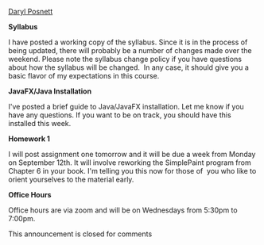 [Daryl Posnett](https://csus.instructure.com/courses/93920/users/43499)

**Syllabus**

I have posted a working copy of the syllabus. Since it is in the process of being updated, there will probably be a number of changes made over the weekend. Please note the syllabus change policy if you have questions about how the syllabus will be changed.  In any case, it should give you a basic flavor of my expectations in this course.

**JavaFX/Java Installation**

I've posted a brief guide to Java/JavaFX installation. Let me know if you have any questions. If you want to be on track, you should have this installed this week. 

**Homework 1**

I will post assignment one tomorrow and it will be due a week from Monday on September 12th. It will involve reworking the SimplePaint program from Chapter 6 in your book. I'm telling you this now for those of  you who like to orient yourselves to the material early. 

**Office Hours**

Office hours are via zoom and will be on Wednesdays from 5:30pm to 7:00pm. 

This announcement is closed for comments